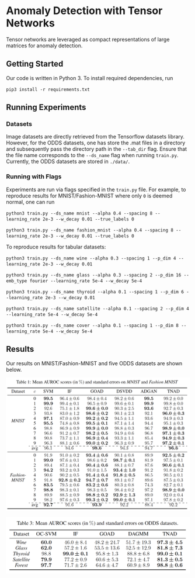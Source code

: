 # Anomaly Detection with Tensor Networks

Tensor networks are leveraged as compact representations of large matrices for
anomaly detection.

## Getting Started

Our code is written in Python 3. To install required dependencies, run

```
pip3 install -r requirements.txt
```

## Running Experiments

### Datasets

Image datasets are directly retrieved from the Tensorflow datasets library.
However, for the ODDS datasets, one has store the .mat files in a directory and
subsequently pass the directory path in the `--tab_dir` flag. Ensure that the
file name corresponds to the `--ds_name` flag when running `train.py`.
Currently, the ODDS datasets are stored in `./data/`.

### Running with Flags

Experiments are run via flags specified in the `train.py` file. For example, to
reproduce results for MNIST/Fashion-MNIST where only `0` is deemed normal, one
can run

```
python3 train.py --ds_name mnist --alpha 0.4 --spacing 8 --learning_rate 2e-3 --w_decay 0.01 --true_labels 0
```

```
python3 train.py --ds_name fashion_mnist --alpha 0.4 --spacing 8 --learning_rate 2e-3 --w_decay 0.01 --true_labels 0
```

To reproduce results for tabular datasets:

```
python3 train.py --ds_name wine --alpha 0.3 --spacing 1 --p_dim 4 --learning_rate 2e-3 --w_decay 0.01
```

```
python3 train.py --ds_name glass --alpha 0.3 --spacing 2 --p_dim 16 --emb_type fourier --learning_rate 5e-4 --w_decay 5e-4
```

```
python3 train.py --ds_name thyroid --alpha 0.1 --spacing 1 --p_dim 6 --learning_rate 2e-3 --w_decay 0.01
```

```
python3 train.py --ds_name satellite --alpha 0.1 --spacing 2 --p_dim 4 --learning_rate 5e-4 --w_decay 5e-4
```

```
python3 train.py --ds_name cover --alpha 0.1 --spacing 1 --p_dim 8 --learning_rate 5e-4 --w_decay 5e-4
```

## Results

Our results on MNIST/Fashion-MNIST and five ODDS datasets are shown below.

![Alt text](/results/mnist.png?raw=true "MNIST/Fashion-MNIST Results")

![Alt text](/results/odds.png?raw=true "ODDS Results")
